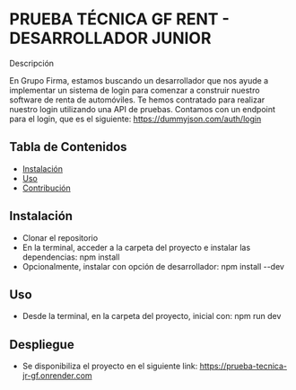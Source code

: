 # PRUEBA TÉCNICA GF RENT - DESARROLLADOR JUNIOR

Descripción

En Grupo Firma, estamos buscando un desarrollador que nos ayude a implementar un sistema de login para comenzar a construir nuestro software de renta de automóviles. Te hemos contratado para realizar nuestro login utilizando una API de pruebas. Contamos con un endpoint para el login, que es el siguiente: https://dummyjson.com/auth/login

## Tabla de Contenidos

- [Instalación](#instalación)
- [Uso](#uso)
- [Contribución](#contribución)

## Instalación

- Clonar el repositorio
- En la terminal, acceder a la carpeta del proyecto e instalar las dependencias:
    npm install
- Opcionalmente, instalar con opción de desarrollador:
    npm install --dev

## Uso

- Desde la terminal, en la carpeta del proyecto, inicial con:
    npm run dev

## Despliegue

- Se disponibiliza el proyecto en el siguiente link:
    https://prueba-tecnica-jr-gf.onrender.com

